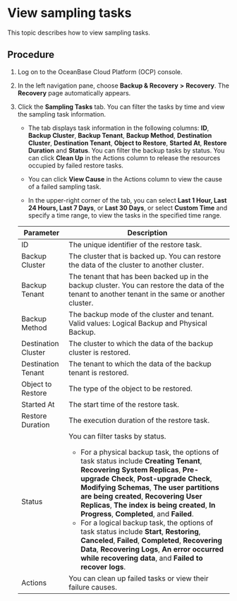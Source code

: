 # View sampling tasks

This topic describes how to view sampling tasks. 

## Procedure

1. Log on to the OceanBase Cloud Platform (OCP) console. 

2. In the left navigation pane, choose **Backup & Recovery** **\>** **Recovery**. The **Recovery** page automatically appears. 

3. Click the **Sampling Tasks** tab. You can filter the tasks by time and view the sampling task information. 

   * The tab displays task information in the following columns: **ID**, **Backup Cluster**, **Backup Tenant**, **Backup Method**, **Destination Cluster**, **Destination Tenant**, **Object to Restore**, **Started At**, **Restore Duration** and **Status**. You can filter the backup tasks by status. You can click **Clean Up** in the Actions column to release the resources occupied by failed restore tasks. 

   * You can click **View Cause** in the Actions column to view the cause of a failed sampling task. 

   * In the upper-right corner of the tab, you can select **Last 1 Hour, Last 24 Hours, Last 7 Days**, or **Last 30 Days**, or select **Custom Time** and specify a time range, to view the tasks in the specified time range. 

   | **Parameter** | **Description** |
   | --- | --- |
   | ID | The unique identifier of the restore task.  |
   | Backup Cluster | The cluster that is backed up. You can restore the data of the cluster to another cluster.  |
   | Backup Tenant | The tenant that has been backed up in the backup cluster. You can restore the data of the tenant to another tenant in the same or another cluster.  |
   | Backup Method | The backup mode of the cluster and tenant. Valid values: Logical Backup and Physical Backup.  |
   | Destination Cluster | The cluster to which the data of the backup cluster is restored.  |
   | Destination Tenant | The tenant to which the data of the backup tenant is restored.  |
   | Object to Restore | The type of the object to be restored.  |
   | Started At | The start time of the restore task.  |
   | Restore Duration | The execution duration of the restore task.  |
   | Status | You can filter tasks by status. <ul><li>For a physical backup task, the options of task status include **Creating Tenant**, **Recovering System Replicas**, **Pre-upgrade Check**, **Post-upgrade Check**, **Modifying Schemas**, **The user partitions are being created**, **Recovering User Replicas**, **The index is being created**, **In Progress**, **Completed**, and **Failed**. </li><li>For a logical backup task, the options of task status include **Start**, **Restoring**, **Canceled**, **Failed**, **Completed**, **Recovering Data**, **Recovering Logs**, **An error occurred while recovering data**, and **Failed to recover logs**. </li></ul> |
   | Actions | You can clean up failed tasks or view their failure causes.  |
